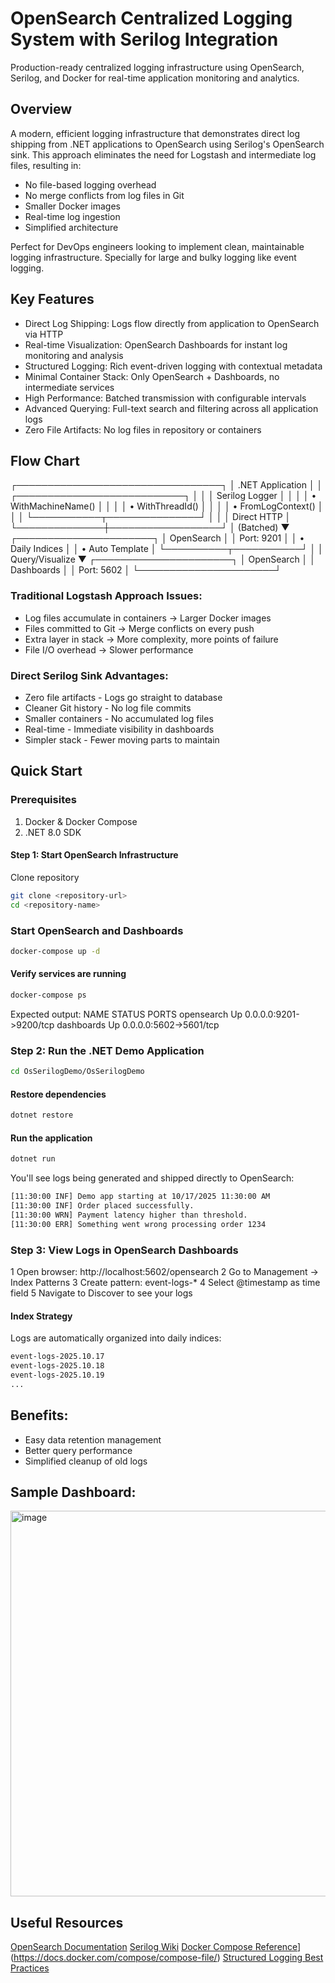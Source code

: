 # OpenSearch Centralized Logging System with Serilog Integration

Production-ready centralized logging infrastructure using OpenSearch, Serilog, and Docker for real-time application monitoring and analytics.

## Overview

A modern, efficient logging infrastructure that demonstrates direct log shipping from .NET applications to OpenSearch using Serilog's OpenSearch sink. This approach eliminates the need for Logstash and intermediate log files, resulting in:

- No file-based logging overhead
- No merge conflicts from log files in Git
- Smaller Docker images
- Real-time log ingestion
- Simplified architecture

Perfect for DevOps engineers looking to implement clean, maintainable logging infrastructure. Specially for large and bulky logging like event logging.

## Key Features

- Direct Log Shipping: Logs flow directly from application to OpenSearch via HTTP
- Real-time Visualization: OpenSearch Dashboards for instant log monitoring and analysis
- Structured Logging: Rich event-driven logging with contextual metadata
- Minimal Container Stack: Only OpenSearch + Dashboards, no intermediate services
- High Performance: Batched transmission with configurable intervals
- Advanced Querying: Full-text search and filtering across all application logs
- Zero File Artifacts: No log files in repository or containers

## Flow Chart
┌─────────────────────────────────┐
│  .NET Application               │
│  ┌───────────────────────────┐  │
│  │  Serilog Logger           │  │
│  │  • WithMachineName()      │  │
│  │  • WithThreadId()         │  │
│  │  • FromLogContext()       │  │
│  └───────────┬───────────────┘  │
│              │ Direct HTTP      │
└──────────────┼──────────────────┘
               │ (Batched)
               ▼
    ┌──────────────────────┐
    │  OpenSearch          │
    │  Port: 9201          │
    │  • Daily Indices     │
    │  • Auto Template     │
    └──────────┬───────────┘
               │
               │ Query/Visualize
               ▼
    ┌──────────────────────┐
    │  OpenSearch          │
    │  Dashboards          │
    │  Port: 5602          │
    └──────────────────────┘


### Traditional Logstash Approach Issues:

- Log files accumulate in containers → Larger Docker images
- Files committed to Git → Merge conflicts on every push
- Extra layer in stack → More complexity, more points of failure
- File I/O overhead → Slower performance

### Direct Serilog Sink Advantages:

- Zero file artifacts - Logs go straight to database
- Cleaner Git history - No log file commits
- Smaller containers - No accumulated log files
- Real-time - Immediate visibility in dashboards
- Simpler stack - Fewer moving parts to maintain


## Quick Start
### Prerequisites

1. Docker & Docker Compose
2. .NET 8.0 SDK

#### Step 1: Start OpenSearch Infrastructure

Clone repository
```bash
git clone <repository-url>
cd <repository-name>
```

### Start OpenSearch and Dashboards

```bash
docker-compose up -d
```

#### Verify services are running

```bash
docker-compose ps
```
Expected output:
NAME          STATUS    PORTS
opensearch    Up        0.0.0.0:9201->9200/tcp
dashboards    Up        0.0.0.0:5602->5601/tcp

### Step 2: Run the .NET Demo Application

```bash
cd OsSerilogDemo/OsSerilogDemo
```

#### Restore dependencies

```bash
dotnet restore
```

#### Run the application

```bash
dotnet run
```
You'll see logs being generated and shipped directly to OpenSearch:
```bash
[11:30:00 INF] Demo app starting at 10/17/2025 11:30:00 AM
[11:30:00 INF] Order placed successfully.
[11:30:00 WRN] Payment latency higher than threshold.
[11:30:00 ERR] Something went wrong processing order 1234
```

### Step 3: View Logs in OpenSearch Dashboards

1 Open browser: http://localhost:5602/opensearch
2 Go to Management → Index Patterns
3 Create pattern: event-logs-*
4 Select @timestamp as time field
5 Navigate to Discover to see your logs


#### Index Strategy

Logs are automatically organized into daily indices:
```bash
event-logs-2025.10.17
event-logs-2025.10.18
event-logs-2025.10.19
...
```

## Benefits:

- Easy data retention management
- Better query performance
- Simplified cleanup of old logs

## Sample Dashboard:

<img width="1282" height="617" alt="image" src="https://github.com/user-attachments/assets/fd09f2c2-933a-4f83-a192-68e70d7e2b54" />


## Useful Resources

[OpenSearch Documentation](https://opensearch.org/docs/)
[Serilog Wiki](https://github.com/serilog-contrib/serilog-sinks-opensearch)
[Docker Compose Reference](https://docs.docker.com/compose/compose-file/)](https://docs.docker.com/compose/compose-file/)
[Structured Logging Best Practices](https://github.com/serilog/serilog/wiki/Structured-Data)
